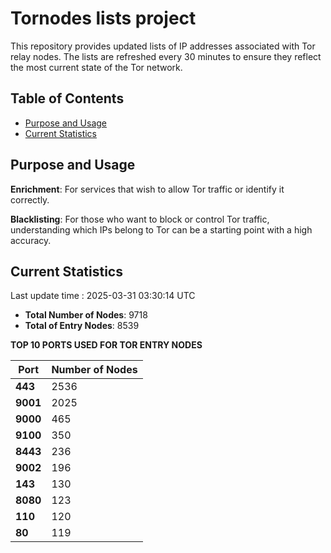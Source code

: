 # Tornodes lists project

This repository provides updated lists of IP addresses associated with Tor relay nodes. The lists are refreshed every 30 minutes to ensure they reflect the most current state of the Tor network.

## Table of Contents

- [Purpose and Usage](#purpose-and-usage)
- [Current Statistics](#current-statistics)


## Purpose and Usage

**Enrichment**: For services that wish to allow Tor traffic or identify it correctly.

**Blacklisting**: For those who want to block or control Tor traffic, understanding which IPs belong to Tor can be a starting point with a high accuracy.

## Current Statistics

Last update time : 2025-03-31 03:30:14 UTC

- **Total Number of Nodes**: 9718
- **Total of Entry Nodes**: 8539

**TOP 10 PORTS USED FOR TOR ENTRY NODES**

| **Port** | **Number of Nodes** |
|------|-----------------|
| **443**   | 2536  |
| **9001**   | 2025  |
| **9000**   | 465  |
| **9100**   | 350  |
| **8443**   | 236  |
| **9002**   | 196  |
| **143**   | 130  |
| **8080**   | 123  |
| **110**   | 120  |
| **80**   | 119  |

